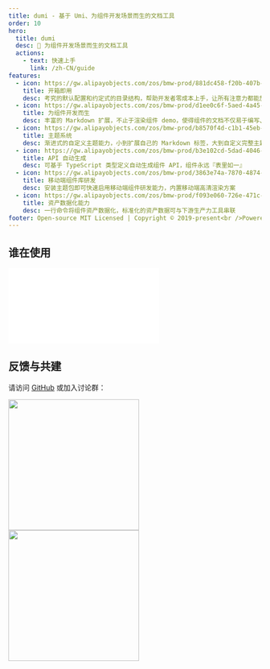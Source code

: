 ```yaml
---
title: dumi - 基于 Umi、为组件开发场景而生的文档工具
order: 10
hero:
  title: dumi
  desc: 📖 为组件开发场景而生的文档工具
  actions:
    - text: 快速上手
      link: /zh-CN/guide
features:
  - icon: https://gw.alipayobjects.com/zos/bmw-prod/881dc458-f20b-407b-947a-95104b5ec82b/k79dm8ih_w144_h144.png
    title: 开箱即用
    desc: 考究的默认配置和约定式的目录结构，帮助开发者零成本上手，让所有注意力都能放在文档编写和组件开发上
  - icon: https://gw.alipayobjects.com/zos/bmw-prod/d1ee0c6f-5aed-4a45-a507-339a4bfe076c/k7bjsocq_w144_h144.png
    title: 为组件开发而生
    desc: 丰富的 Markdown 扩展，不止于渲染组件 demo，使得组件的文档不仅易于编写、管理，还好看、好用
  - icon: https://gw.alipayobjects.com/zos/bmw-prod/b8570f4d-c1b1-45eb-a1da-abff53159967/kj9t990h_w144_h144.png
    title: 主题系统
    desc: 渐进式的自定义主题能力，小到扩展自己的 Markdown 标签，大到自定义完整主题包，全由你定
  - icon: https://gw.alipayobjects.com/zos/bmw-prod/b3e102cd-5dad-4046-a02a-be33241d1cc7/kj9t8oji_w144_h144.png
    title: API 自动生成
    desc: 可基于 TypeScript 类型定义自动生成组件 API，组件永远『表里如一』
  - icon: https://gw.alipayobjects.com/zos/bmw-prod/3863e74a-7870-4874-b1e1-00a8cdf47684/kj9t7ww3_w144_h144.png
    title: 移动端组件库研发
    desc: 安装主题包即可快速启用移动端组件研发能力，内置移动端高清渲染方案
  - icon: https://gw.alipayobjects.com/zos/bmw-prod/f093e060-726e-471c-a53e-e988ed3f560c/kj9t9sk7_w144_h144.png
    title: 资产数据化能力
    desc: 一行命令将组件资产数据化，标准化的资产数据可与下游生产力工具串联
footer: Open-source MIT Licensed | Copyright © 2019-present<br />Powered by self
---
```


## 谁在使用

<embed src="../packages/dumi/README.md#L28-L124"></embed>

## 反馈与共建

请访问 [GitHub](https://github.com/umijs/dumi) 或加入讨论群：

<img src="https://gw.alipayobjects.com/zos/bmw-prod/881c4596-a6cc-4f69-be8d-f94c4e02e058/k7ttshpq_w1004_h1346.jpeg" width="260" />
<img src="https://gw.alipayobjects.com/zos/bmw-prod/c18bc2a5-719a-48ca-b225-c79ef88bfb43/k7m10ymd_w1004_h1346.jpeg" width="260"/>
